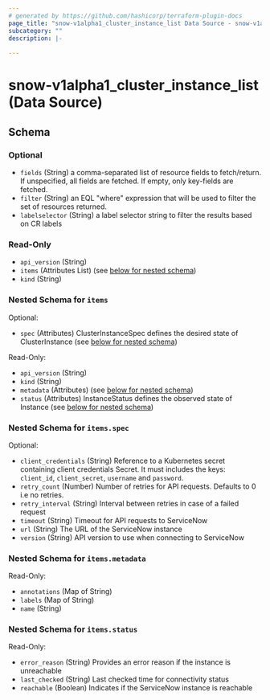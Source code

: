 ```yaml
---
# generated by https://github.com/hashicorp/terraform-plugin-docs
page_title: "snow-v1alpha1_cluster_instance_list Data Source - snow-v1alpha1"
subcategory: ""
description: |-
  
---
```


# snow-v1alpha1_cluster_instance_list (Data Source)





<!-- schema generated by tfplugindocs -->
## Schema

### Optional

- `fields` (String) a comma-separated list of resource fields to fetch/return.  If unspecified, all fields are fetched.  If empty, only key-fields are fetched.
- `filter` (String) an EQL "where" expression that will be used to filter the set of resources returned.
- `labelselector` (String) a label selector string to filter the results based on CR labels

### Read-Only

- `api_version` (String)
- `items` (Attributes List) (see [below for nested schema](#nestedatt--items))
- `kind` (String)

<a id="nestedatt--items"></a>
### Nested Schema for `items`

Optional:

- `spec` (Attributes) ClusterInstanceSpec defines the desired state of ClusterInstance (see [below for nested schema](#nestedatt--items--spec))

Read-Only:

- `api_version` (String)
- `kind` (String)
- `metadata` (Attributes) (see [below for nested schema](#nestedatt--items--metadata))
- `status` (Attributes) InstanceStatus defines the observed state of Instance (see [below for nested schema](#nestedatt--items--status))

<a id="nestedatt--items--spec"></a>
### Nested Schema for `items.spec`

Optional:

- `client_credentials` (String) Reference to a Kubernetes secret containing client credentials
Secret. It must includes the keys: `client_id`, `client_secret`,
`username` and `password`.
- `retry_count` (Number) Number of retries for API requests. Defaults to 0 i.e no retries.
- `retry_interval` (String) Interval between retries in case of a failed request
- `timeout` (String) Timeout for API requests to ServiceNow
- `url` (String) The URL of the ServiceNow instance
- `version` (String) API version to use when connecting to ServiceNow


<a id="nestedatt--items--metadata"></a>
### Nested Schema for `items.metadata`

Read-Only:

- `annotations` (Map of String)
- `labels` (Map of String)
- `name` (String)


<a id="nestedatt--items--status"></a>
### Nested Schema for `items.status`

Read-Only:

- `error_reason` (String) Provides an error reason if the instance is unreachable
- `last_checked` (String) Last checked time for connectivity status
- `reachable` (Boolean) Indicates if the ServiceNow instance is reachable
